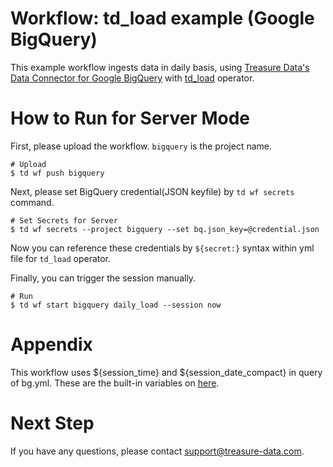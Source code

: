 # Workflow: td_load example (Google BigQuery)
This example workflow ingests data in daily basis, using [Treasure Data's Data Connector for Google BigQuery](https://support.treasuredata.com/hc/en-us/articles/360001647267-Data-Connector-for-Google-BigQuery) with [td_load](http://docs.digdag.io/operators.html#td-load-treasure-data-bulk-loading) operator.

# How to Run for Server Mode
First, please upload the workflow. `bigquery` is the project name.

    # Upload
    $ td wf push bigquery

Next, please set BigQuery credential(JSON keyfile) by `td wf secrets` command.

    # Set Secrets for Server
    $ td wf secrets --project bigquery --set bq.json_key=@credential.json

Now you can reference these credentials by `${secret:}` syntax within yml file for `td_load` operator.

Finally, you can trigger the session manually.

    # Run
    $ td wf start bigquery daily_load --session now

# Appendix
This workflow uses ${session_time} and ${session_date_compact} in query of bg.yml. These are the built-in variables on [here](https://docs.digdag.io/workflow_definition.html#using-variables).

# Next Step
If you have any questions, please contact support@treasure-data.com.
